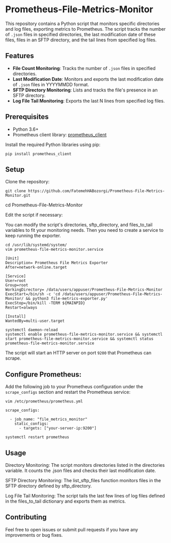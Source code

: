 # Prometheus-File-Metrics-Monitor

This repository contains a Python script that monitors specific directories and log files, exporting metrics to Prometheus. The script tracks the number of `.json` files in specified directories, the last modification date of these files, files in an SFTP directory, and the tail lines from specified log files.

## Features

- **File Count Monitoring**: Tracks the number of `.json` files in specified directories.
- **Last Modification Date**: Monitors and exports the last modification date of `.json` files in YYYYMMDD format.
- **SFTP Directory Monitoring**: Lists and tracks the file's presence in an SFTP directory.
- **Log File Tail Monitoring**: Exports the last N lines from specified log files.

## Prerequisites

- Python 3.6+
- Prometheus client library: [prometheus_client](https://github.com/prometheus/client_python)

Install the required Python libraries using pip:

```
pip install prometheus_client
```
## Setup
Clone the repository:

```
git clone https://github.com/FatemehHABozorgi/Prometheus-File-Metrics-Monitor.git
```
cd Prometheus-File-Metrics-Monitor

Edit the script if necessary:

You can modify the script's directories, sftp_directory, and files_to_tail variables to fit your monitoring needs. Then you need to create a service to keep running the exporter.

```
cd /usr/lib/systemd/system/
vim prometheus-file-metrics-monitor.service
```
```
[Unit]
Description= Prometheus File Metrics Exporter
After=network-online.target

[Service]
User=root
Group=root
WorkingDirectory= /data/users/appuser/Prometheus-File-Metrics-Monitor
ExecStart=/bin/sh -c 'cd /data/users/appuser/Prometheus-File-Metrics-Monitor/ && python3 file-metrics-exporter.py'
ExecStop=/bin/kill -TERM ${MAINPID}
Restart=always

[Install]
WantedBy=multi-user.target
```
```
systemctl daemon-reload
systemctl enable prometheus-file-metrics-monitor.service && systemctl start prometheus-file-metrics-monitor.service && systemctl status prometheus-file-metrics-monitor.service
```
The script will start an HTTP server on port ```9200``` that Prometheus can scrape.

## Configure Prometheus:
Add the following job to your Prometheus configuration under the ```scrape_configs``` section and restart the Prometheus service:

```
vim /etc/prometheus/prometheus.yml
```
```
scrape_configs:

  - job_name: "file_metrics_monitor"
    static_configs:
      - targets: ["your-server-ip:9200"]
```
```
systemctl restart prometheus
```
## Usage

Directory Monitoring:
The script monitors directories listed in the directories variable. It counts the .json files and checks their last modification date.

SFTP Directory Monitoring:
The list_sftp_files function monitors files in the SFTP directory defined by sftp_directory.

Log File Tail Monitoring:
The script tails the last few lines of log files defined in the files_to_tail dictionary and exports them as metrics.

## Contributing
Feel free to open issues or submit pull requests if you have any improvements or bug fixes.

